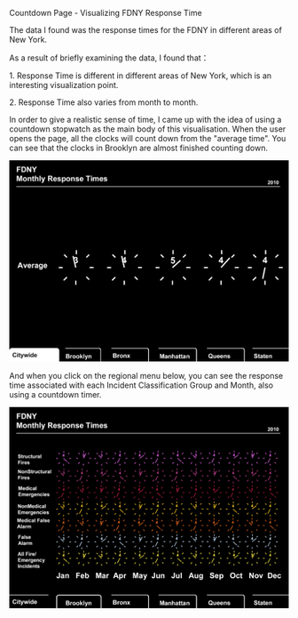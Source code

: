 Countdown Page - Visualizing FDNY Response Time

The data I found was the response times for the FDNY in different areas
of New York.

As a result of briefly examining the data, I found that：

​1. Response Time is different in different areas of New York, which is
an interesting visualization point.

​2. Response Time also varies from month to month.

In order to give a realistic sense of time, I came up with the idea of
using a countdown stopwatch as the main body of this visualisation. When
the user opens the page, all the clocks will count down from the
"average time". You can see that the clocks in Brooklyn are almost
finished counting down.

![](images/image2.png)

And when you click on the regional menu below, you can see the response
time associated with each Incident Classification Group and Month, also
using a countdown timer.

![](images/image1.png)
